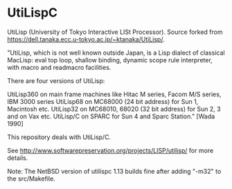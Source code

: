 # UtiLispC

UtiLisp (University of Tokyo Interactive LISt Processor). Source forked from https://dell.tanaka.ecc.u-tokyo.ac.jp/~ktanaka/UtiLisp/.

"UtiLisp, which is not well known outside Japan, is a Lisp dialect of classical MacLisp: eval top loop, shallow binding, dynamic scope rule interpreter, with macro and readmacro facilities.

There are four versions of UtiLisp:

UtiLisp360 on main frame machines like Hitac M series, Facom M/S series, IBM 3000 series
UtiLisp68 on MC68000 (24 bit address) for Sun 1, Macintosh etc.
UtiLisp32 on MC68010, 68020 (32 bit address) for Sun 2, 3 and on Vax etc.
UtiLisp/C on SPARC for Sun 4 and Sparc Station." [Wada 1990]

This repository deals with UtiLisp/C.

See http://www.softwarepreservation.org/projects/LISP/utilisp/ for more details.


Note: The NetBSD version of utilispc 1.13 builds fine after adding "-m32" to the src/Makefile.
